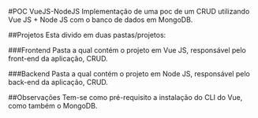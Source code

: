 #POC VueJS-NodeJS
Implementação de uma poc de um CRUD utilizando Vue JS + Node JS com o banco de dados em MongoDB.

##Projetos
Esta divido em duas pastas/projetos:

###Frontend
Pasta a qual contém o projeto em Vue JS, responsável pelo front-end da aplicação, CRUD.

###Backend
Pasta a qual contém o projeto em Node JS, responsável pelo back-end da aplicação, CRUD.

##Observações
Tem-se como pré-requisito a instalação do CLI do Vue, como também o MongoDB.
